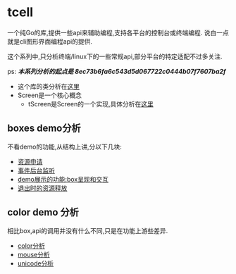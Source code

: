 # tcell

一个纯Go的库,提供一些api来辅助编程,支持各平台的控制台或终端编程.
说白一点就是cli图形界面编程api的提供.

这个系列中,只分析终端/linux下的一些常规api,部分平台的特定适配不过多关注.

ps: ___本系列分析的起点是 8ec73b6fa6c543d5d067722c0444b07f7607ba2f___

- 这个库的类分析在[这里](https://github.com/63isOK/conference_graph/tree/master/15.puzzle)
- Screen是一个核心概念
  - tScreen是Screen的一个实现,具体分析在[这里](/tcell/001.md)

## boxes demo分析

不看demo的功能,从结构上讲,分以下几块:

- [资源申请](/tcell/002.md)
- [事件后台监听](/tcell/003.md)
- [demo展示的功能:box呈现和交互](/tcell/004.md)
- [退出时的资源释放](/tcell/005.md)

## color demo 分析

相比box,api的调用并没有什么不同,只是在功能上游些差异.

- [color分析](/tcell/006.md)
- [mouse分析](/tcell/007.md)
- [unicode分析](/tcell/008.md)
